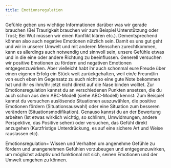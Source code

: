 ```yaml
---
title: Emotionsregulation
---
```


Gefühle geben uns wichtige Informationen darüber was wir gerade brauchen (Bei Traurigkeit brauchen wir zum Beispiel Unterstützung oder Trost; Bei Wut müssen wir einen Konflikt klären etc.). Dementsprechend können also auch negative Emotionen nützlich sein. Damit es uns gut geht und wir in unserer Umwelt und mit anderen Menschen zurechtkommen, kann es allerdings auch notwendig und sinnvoll sein, unsere Gefühle etwas und in die eine oder andere Richtung zu beeinflussen. Generell versuchen wir positive Emotionen zu fördern und negativen Emotionen entgegenzuwirken. Aber vielleicht habt ihr auch schonmal eure Freude über einen eigenen Erfolg ein Stück weit zurückgehalten, weil ein/e Freund/in von euch eben im Gegensatz zu euch nicht so eine gute Note bekommen hat und ihr es ihm/ihr jetzt nicht direkt auf die Nase binden wolltet. Zur Emotionsregulation kannst du an verschiedenen Punkten ansetzen, die du auch schon aus dem ABC-Modell (siehe ABC-Modell) kennst: Zum Beispiel kannst du versuchen auslösende Situationen auszuwählen, die positive Emotionen fördern (Situationsauswahl) oder eine Situation zum besseren verändern (Situationsmodifikation). Genauso kannst du an der Bewertung arbeiten (Ist etwas wirklich wichtig, so schlimm, Umwidmungen, andere Perspektive, das Positive sehen) oder versuchen, das Gefühl direkt anzugehen (Kurzfristige Unterdrückung, es auf eine sichere Art und Weise rauslassen etc).

Emotionsregulation= Wissen und Verhalten um angenehme Gefühle zu fördern und unangenehmen Gefühlen vorzubeugen und entgegenzuwirken, um möglichst adaptiv und funktional mit sich, seinen Emotionen und der Umwelt umgehen zu können.

